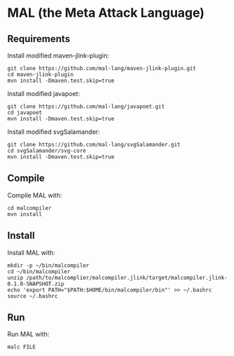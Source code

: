 # MAL (the Meta Attack Language)

## Requirements

Install modified maven-jlink-plugin:
```
git clone https://github.com/mal-lang/maven-jlink-plugin.git
cd maven-jlink-plugin
mvn install -Dmaven.test.skip=true
```

Install modified javapoet:
```
git clone https://github.com/mal-lang/javapoet.git
cd javapoet
mvn install -Dmaven.test.skip=true
```

Install modified svgSalamander:
```
git clone https://github.com/mal-lang/svgSalamander.git
cd svgSalamander/svg-core
mvn install -Dmaven.test.skip=true
```

## Compile

Compile MAL with:
```
cd malcompiler
mvn install
```

## Install

Install MAL with:
```
mkdir -p ~/bin/malcompiler
cd ~/bin/malcompiler
unzip /path/to/malcomplier/malcompiler.jlink/target/malcompiler.jlink-0.1.0-SNAPSHOT.zip
echo 'export PATH="$PATH:$HOME/bin/malcompiler/bin"' >> ~/.bashrc
source ~/.bashrc
```

## Run

Run MAL with:
```
malc FILE
```
